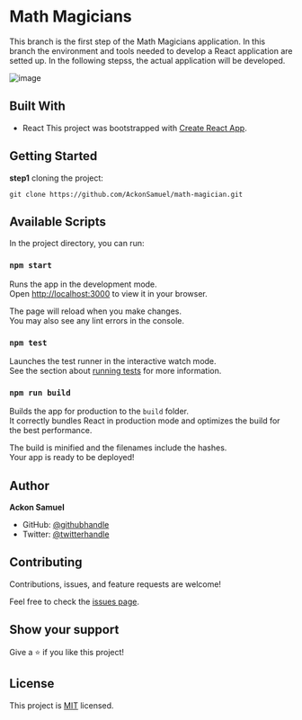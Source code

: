 # Math Magicians
This branch is the first step of the Math Magicians application. In this branch the environment and tools needed to develop a React application are setted up. In the following stepss, the actual application will be developed.

![image](https://hackernoon.com/images/1*KBGdMaU_emZX4XR1AvkD4A.gif)

## Built With
- React
This project was bootstrapped with [Create React App](https://github.com/facebook/create-react-app).
## Getting Started

**step1** cloning the project:
```
git clone https://github.com/AckonSamuel/math-magician.git
```

## Available Scripts

In the project directory, you can run:

### `npm start`

Runs the app in the development mode.\
Open [http://localhost:3000](http://localhost:3000) to view it in your browser.

The page will reload when you make changes.\
You may also see any lint errors in the console.

### `npm test`

Launches the test runner in the interactive watch mode.\
See the section about [running tests](https://facebook.github.io/create-react-app/docs/running-tests) for more information.

### `npm run build`

Builds the app for production to the `build` folder.\
It correctly bundles React in production mode and optimizes the build for the best performance.

The build is minified and the filenames include the hashes.\
Your app is ready to be deployed!

## Author
**Ackon Samuel**
- GitHub: [@githubhandle](https://github.com/AckonSamuel)
- Twitter: [@twitterhandle](https://twitter.com/AckonSamuel2)

## Contributing

Contributions, issues, and feature requests are welcome!

Feel free to check the [issues page](../../issues/).

## Show your support

Give a ⭐️ if you like this project!

## License

This project is [MIT](./MIT.md) licensed.
